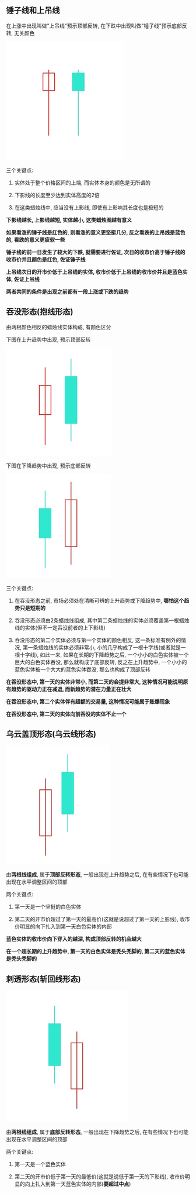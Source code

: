 ## 锤子线和上吊线

在上涨中出现叫做"上吊线"预示顶部反转, 在下跌中出现叫做"锤子线"预示底部反转, 无关颜色

![](../images/gupiao/chuizishangdiao.png)

三个关键点:

1. 实体处于整个价格区间的上端, 而实体本身的颜色是无所谓的

1. 下影线的长度至少达到实体高度的2倍

1. 在这类蜡烛线中, 应当没有上影线, 即使有上影响其长度也是极短的

**下影线越长, 上影线越短, 实体越小, 这类蜡烛图越有意义**

**如果看涨的锤子线是红色的, 则看涨的意义更坚挺几分, 反之看跌的上吊线是蓝色的, 看跌的意义更疲软一些**

**锤子线的前一日发生了较大的下跌, 就需要进行佐证, 次日的收市价高于锤子线的收市价并且颜色是红色, 佐证锤子线**

**上吊线次日的开市价低于上吊线的实体, 收市价低于上吊线的收市价并且是蓝色实体, 佐证上吊线**

**两者共同的条件是出现之前都有一段上涨或下跌的趋势**

## 吞没形态(抱线形态)

由两根颜色相反的蜡烛线实体构成, 有颜色区分

下图在上升趋势中出现, 预示顶部反转

![](../images/gupiao/tunmo_1.png)

下图在下降趋势中出现, 预示底部反转

![](../images/gupiao/tunmo_2.png)

三个关键点:

1. 在吞没形态之前, 市场必须处在清晰可辨的上升趋势或下降趋势中, **哪怕这个趋势只是短期的**

1. 吞没形态必须由2条蜡烛线组成, 其中第二条蜡烛线的实体必须覆盖第一根蜡烛线的实体(但不一定吞没前者的上下影线)

1. 吞没形态的第二个实体必须与第一个实体的颜色相反, 这一条标准有例外的情况, 第一条蜡烛线的实体必须非常小, 小的几乎构成了一根十字线(或者就是一根十字线), 如此一来, 如果在长期的下降趋势之后, 一个小小的白色实体被一个巨大的白色实体吞没, 那么就构成了底部反转, 反之在上升趋势中, 一个小小的蓝色实体被一个大大的蓝色实体吞没, 那么也构成了顶部反转

**在吞没形态中, 第一天的实体非常小, 而第二天的会提非常大, 这种情况可能说明原有趋势的驱动力正在减退, 而新趋势的潜在力量正在壮大**

**在吞没形态中, 第二个实体伴有超额的交易量, 这种情况可能属于账爆现象**

**在吞没形态中, 第二天的实体向前吞没的实体不止一个**

## 乌云盖顶形态(乌云线形态)

![](../images/gupiao/wuyun.png)

由**两根线组成**, 属于**顶部反转形态**, 一般出现在上升趋势之后, 在有些情况下也可能出现在水平调整区间的顶部

两个关键点:

1. 第一天是一个坚挺的白色实体

1. 第二天的开市价超过了第一天的最高价(这就是说超过了第一天的上影线), 收市价明显的向下扎入到第一天白色实体的内部

**蓝色实体的收市价向下穿入的越深, 构成顶部反转的机会越大**

**在一个超长期的上升趋势中, 第一天的白色实体是秃头秃脚的, 第二天的蓝色实体是秃头秃脚的**


## 刺透形态(斩回线形态)

![](../images/gupiao/citou.png)

由**两根线组成**, 属于**底部反转形态**, 一般出现在下降趋势之后, 在有些情况下也可能出现在水平调整区间的顶部

两个关键点:

1. 第一天是一个蓝色实体

1. 第二天的开市价低于第一天的最低价(这就是说低于第一天的下影线), 收市价明显的向上扎入到第一天蓝色实体的内部(**要超过中点**)